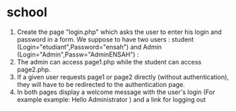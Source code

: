 # school

1. Create the page "login.php" which asks the user to enter his login and password in a form.
We suppose to have two users : student (Login="etudiant",Password="ensah") and Admin (Login="Admin",Passw="AdminENSAH") :
2. The admin can access page1.php while the student can access page2.php.
3. If a given user requests page1 or page2 directly (without authentication), they will have to be redirected to the authentication page.
4. In both pages display a welcome message with the user's login (For example example: Hello Administrator ) and a link for logging out

